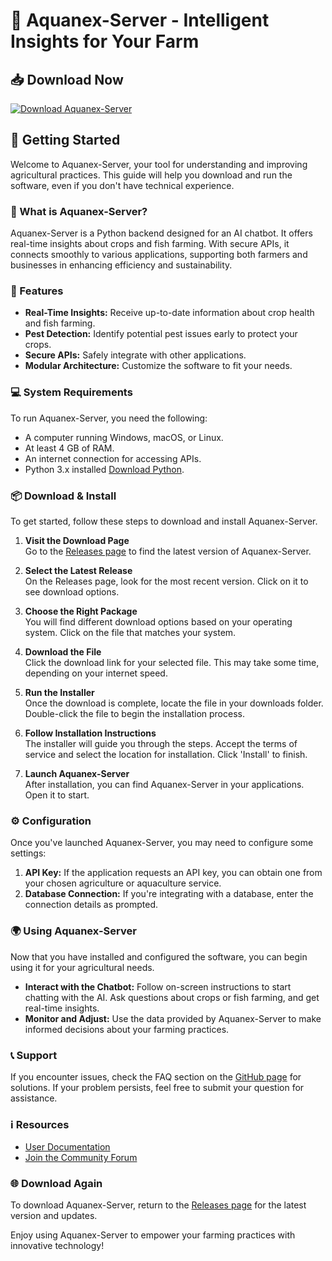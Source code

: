 # 🚀 Aquanex-Server - Intelligent Insights for Your Farm

## 📥 Download Now
[![Download Aquanex-Server](https://img.shields.io/badge/Download-Aquanex--Server-blue)](https://github.com/mwaseemsarwar/Aquanex-Server/releases)

## 🚀 Getting Started
Welcome to Aquanex-Server, your tool for understanding and improving agricultural practices. This guide will help you download and run the software, even if you don't have technical experience.

### 🌱 What is Aquanex-Server?
Aquanex-Server is a Python backend designed for an AI chatbot. It offers real-time insights about crops and fish farming. With secure APIs, it connects smoothly to various applications, supporting both farmers and businesses in enhancing efficiency and sustainability.

### 🔧 Features
- **Real-Time Insights:** Receive up-to-date information about crop health and fish farming.
- **Pest Detection:** Identify potential pest issues early to protect your crops.
- **Secure APIs:** Safely integrate with other applications.
- **Modular Architecture:** Customize the software to fit your needs.

### 💻 System Requirements
To run Aquanex-Server, you need the following:
- A computer running Windows, macOS, or Linux.
- At least 4 GB of RAM.
- An internet connection for accessing APIs.
- Python 3.x installed [Download Python](https://www.python.org/downloads/).

### 📦 Download & Install
To get started, follow these steps to download and install Aquanex-Server.

1. **Visit the Download Page**  
   Go to the [Releases page](https://github.com/mwaseemsarwar/Aquanex-Server/releases) to find the latest version of Aquanex-Server.

2. **Select the Latest Release**  
   On the Releases page, look for the most recent version. Click on it to see download options.

3. **Choose the Right Package**  
   You will find different download options based on your operating system. Click on the file that matches your system.

4. **Download the File**  
   Click the download link for your selected file. This may take some time, depending on your internet speed.

5. **Run the Installer**  
   Once the download is complete, locate the file in your downloads folder. Double-click the file to begin the installation process.

6. **Follow Installation Instructions**  
   The installer will guide you through the steps. Accept the terms of service and select the location for installation. Click 'Install' to finish.

7. **Launch Aquanex-Server**  
   After installation, you can find Aquanex-Server in your applications. Open it to start.

### ⚙️ Configuration
Once you've launched Aquanex-Server, you may need to configure some settings:

1. **API Key:** If the application requests an API key, you can obtain one from your chosen agriculture or aquaculture service.
2. **Database Connection:** If you're integrating with a database, enter the connection details as prompted.

### 🌍 Using Aquanex-Server
Now that you have installed and configured the software, you can begin using it for your agricultural needs.

- **Interact with the Chatbot:** Follow on-screen instructions to start chatting with the AI. Ask questions about crops or fish farming, and get real-time insights.
- **Monitor and Adjust:** Use the data provided by Aquanex-Server to make informed decisions about your farming practices.

### 📞 Support
If you encounter issues, check the FAQ section on the [GitHub page](https://github.com/mwaseemsarwar/Aquanex-Server/issues) for solutions. If your problem persists, feel free to submit your question for assistance.

### ℹ️ Resources
- [User Documentation](https://github.com/mwaseemsarwar/Aquanex-Server/wiki)
- [Join the Community Forum](https://github.com/mwaseemsarwar/Aquanex-Server/discussions)

### 🌐 Download Again
To download Aquanex-Server, return to the [Releases page](https://github.com/mwaseemsarwar/Aquanex-Server/releases) for the latest version and updates.

Enjoy using Aquanex-Server to empower your farming practices with innovative technology!
